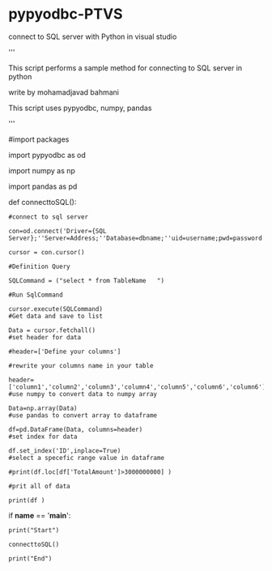# pypyodbc-PTVS

connect to SQL server with Python in  visual studio 

'''

This script performs  a sample method for connecting to SQL server in python

write by mohamadjavad bahmani

This script uses pypyodbc, numpy, pandas

'''

#import packages

import pypyodbc as od

import numpy as np

import pandas as pd


def connecttoSQL():

    #connect to sql server 
    
    con=od.connect('Driver={SQL Server};''Server=Address;''Database=dbname;''uid=username;pwd=password')
    
    cursor = con.cursor()
    
    #Definition Query
    
    SQLCommand = ("select * from TableName   ")
    
    #Run SqlCommand
    
    cursor.execute(SQLCommand)
    #Get data and save to list
    
    Data = cursor.fetchall()
    #set header for data
    
    #header=['Define your columns']
    
    #rewrite your columns name in your table
    
    header=['column1','column2','column3','column4','column5','column6','column6']
    #use numpy to convert data to numpy array
    
    Data=np.array(Data)
    #use pandas to convert array to dataframe
    
    df=pd.DataFrame(Data, columns=header)
    #set index for data
    
    df.set_index('ID',inplace=True)
    #select a specefic range value in dataframe
    
    #print(df.loc[df['TotalAmount']>3000000000] )
    
    #prit all of data
    
    print(df )

if __name__ == '__main__':

    print("Start")
    
    connecttoSQL()
    
    print("End")
    
